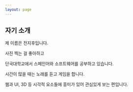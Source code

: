 ```yaml
---
layout: page
---
```


## 자기 소개

제 이름은 전지후입니다.

사진 찍는 걸 좋아하고

단국대학교에서 스페인어와 소프트웨어를 공부하고 있습니다.


시간이 많을 때는 노래를 듣고 게임을 합니다. 

웹과 UI, 3D 등 시각적 요소들에 흥미가 있어 관심있게 보는 편입니다. 
